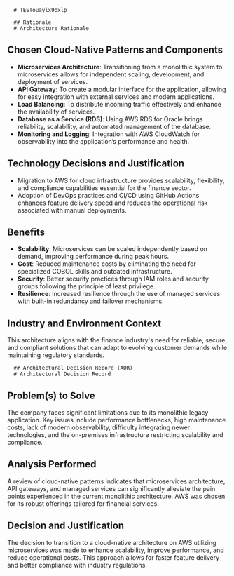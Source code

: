 
      # TESTouaylx9oxlp

      ## Rationale
      # Architecture Rationale

## Chosen Cloud-Native Patterns and Components
- **Microservices Architecture**: Transitioning from a monolithic system to microservices allows for independent scaling, development, and deployment of services.
- **API Gateway**: To create a modular interface for the application, allowing for easy integration with external services and modern applications.
- **Load Balancing**: To distribute incoming traffic effectively and enhance the availability of services.
- **Database as a Service (RDS)**: Using AWS RDS for Oracle brings reliability, scalability, and automated management of the database.
- **Monitoring and Logging**: Integration with AWS CloudWatch for observability into the application’s performance and health.

## Technology Decisions and Justification
- Migration to AWS for cloud infrastructure provides scalability, flexibility, and compliance capabilities essential for the finance sector.
- Adoption of DevOps practices and CI/CD using GitHub Actions enhances feature delivery speed and reduces the operational risk associated with manual deployments.

## Benefits
- **Scalability**: Microservices can be scaled independently based on demand, improving performance during peak hours.
- **Cost**: Reduced maintenance costs by eliminating the need for specialized COBOL skills and outdated infrastructure.
- **Security**: Better security practices through IAM roles and security groups following the principle of least privilege.
- **Resilience**: Increased resilience through the use of managed services with built-in redundancy and failover mechanisms.

## Industry and Environment Context
This architecture aligns with the finance industry's need for reliable, secure, and compliant solutions that can adapt to evolving customer demands while maintaining regulatory standards.

      ## Architectural Decision Record (ADR)
      # Architectural Decision Record

## Problem(s) to Solve
The company faces significant limitations due to its monolithic legacy application. Key issues include performance bottlenecks, high maintenance costs, lack of modern observability, difficulty integrating newer technologies, and the on-premises infrastructure restricting scalability and compliance.

## Analysis Performed
A review of cloud-native patterns indicates that microservices architecture, API gateways, and managed services can significantly alleviate the pain points experienced in the current monolithic architecture. AWS was chosen for its robust offerings tailored for financial services.

## Decision and Justification
The decision to transition to a cloud-native architecture on AWS utilizing microservices was made to enhance scalability, improve performance, and reduce operational costs. This approach allows for faster feature delivery and better compliance with industry regulations.
    